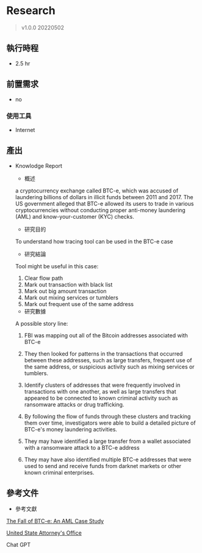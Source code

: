 # Research
> v1.0.0 20220502
## 執行時程
- 2.5 hr

## 前置需求
- no
### 使用工具
- Internet

## 產出
- Knowlodge Report
  - 概述
  
  a cryptocurrency exchange called BTC-e, which was accused of laundering billions of dollars in illicit funds between 2011 and 2017. The US government alleged that BTC-e allowed its users to trade in various cryptocurrencies without conducting proper anti-money laundering (AML) and know-your-customer (KYC) checks.
  
  - 研究目的
  
  To understand how tracing tool can be used in the BTC-e case
  
  - 研究結論
  
  Tool might be useful in this case:
  
  1. Clear flow path
  2. Mark out transaction with black list
  3. Mark out big amount transaction
  4. Mark out mixing services or tumblers
  5. Mark out frequent use of the same address 
  
  
 
  
  - 研究數據
  
  A possible story line:
  
  1. FBI was mapping out all of the Bitcoin addresses associated with BTC-e
  
  2. They then looked for patterns in the transactions that occurred between these addresses, such as large transfers, frequent use of the same address, or suspicious activity such as mixing services or tumblers.
  
  3. Identify clusters of addresses that were frequently involved in transactions with one another, as well as large transfers that appeared to be connected to known criminal activity such as ransomware attacks or drug trafficking.
 
  4. By following the flow of funds through these clusters and tracking them over time, investigators were able to build a detailed picture of BTC-e's money laundering activities.
  
  5. They may have identified a large transfer from a wallet associated with a ransomware attack to a BTC-e address
  
  6. They may have also identified multiple BTC-e addresses that were used to send and receive funds from darknet markets or other known criminal enterprises.
  

## 參考文件
- 參考文獻

[The Fall of BTC-e: An AML Case Study](https://go.chainalysis.com/rs/503-FAP-074/images/Chainalysis-BTC-e-Case-Study.pdf)

[United State Attorney's Office](https://www.justice.gov/usao-ndca/pr/russian-national-and-bitcoin-exchange-charged-21-count-indictment-operating-alleged)

Chat GPT
